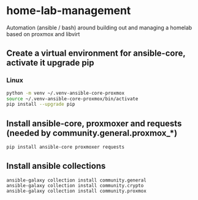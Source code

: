 # home-lab-management
Automation (ansible / bash) around building out and managing a homelab based on proxmox and libvirt

## Create a virtual environment for ansible-core, activate it upgrade pip

### Linux
```bash
python -m venv ~/.venv-ansible-core-proxmox
source ~/.venv-ansible-core-proxmox/bin/activate
pip install --upgrade pip
```

## Install ansible-core, proxmoxer and requests (needed by community.general.proxmox_*)

```bash
pip install ansible-core proxmoxer requests
```

## Install ansible collections

```
ansible-galaxy collection install community.general
ansible-galaxy collection install community.crypto
ansible-galaxy collection install community.proxmox
```
